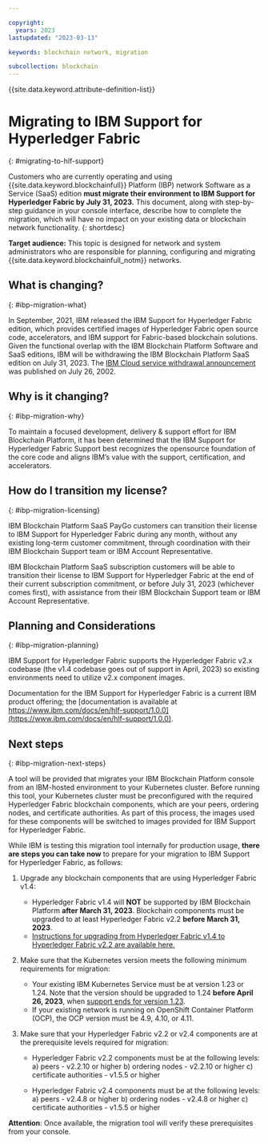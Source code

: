 ```yaml
---

copyright:
  years: 2023
lastupdated: "2023-03-13"

keywords: blockchain network, migration

subcollection: blockchain
---
```



{{site.data.keyword.attribute-definition-list}}


# Migrating to IBM Support for Hyperledger Fabric
{: #migrating-to-hlf-support}

Customers who are currently operating and using {{site.data.keyword.blockchainfull}} Platform (IBP) network Software as a Service (SaaS) edition **must migrate their environment to IBM Support for Hyperledger Fabric by July 31, 2023.** This document, along with step-by-step guidance in your console interface, describe how to complete the migration, which will have no impact on your existing data or blockchain network functionality.
{: shortdesc}

**Target audience:** This topic is designed for network and system administrators who are responsible for planning, configuring and migrating {{site.data.keyword.blockchainfull_notm}} networks.


## What is changing?
{: #ibp-migration-what}

In September, 2021, IBM released the IBM Support for Hyperledger Fabric edition, which provides certified images of Hyperledger Fabric open source code, accelerators, and IBM support for Fabric-based blockchain solutions. Given the functional overlap with the IBM Blockchain Platform Software and SaaS editions, IBM will be withdrawing the IBM Blockchain Platform SaaS edition on July 31, 2023. The [IBM Cloud service withdrawal announcement](https://www.ibm.com/common/ssi/ShowDoc.wss?docURL=/common/ssi/rep_ca/1/897/ENUS922-101/index.html&lang=en&request_locale=en) was published on July 26, 2002.


## Why is it changing?
{: #ibp-migration-why}

To maintain a focused development, delivery & support effort for IBM Blockchain Platform, it has been determined that the IBM Support for Hyperledger Fabric Support  best recognizes the opensource foundation of the core code and aligns IBM’s value with the support, certification, and accelerators.


## How do I transition my license?
{: #ibp-migration-licensing}

IBM Blockchain Platform SaaS PayGo customers can transition their license to IBM Support for Hyperledger Fabric during any month, without any existing long-term customer commitment, through coordination with their IBM Blockchain Support team or IBM Account Representative.

IBM Blockchain Platform SaaS subscription customers will be able to transition their license to IBM Support for Hyperledger Fabric at the end of their current subscription commitment, or before July 31, 2023 (whichever comes first), with assistance from their IBM Blockchain Support team or IBM Account Representative.


## Planning and Considerations
{: #ibp-migration-planning}

IBM Support for Hyperledger Fabric supports the Hyperledger Fabric v2.x codebase (the v1.4 codebase goes out of support in April, 2023) so existing environments need to utilize v2.x component images.

Documentation for the IBM Support for Hyperledger Fabric is a current IBM product offering; the [documentation is available at https://www.ibm.com/docs/en/hlf-support/1.0.0](https://www.ibm.com/docs/en/hlf-support/1.0.0).


## Next steps
{: #ibp-migration-next-steps}

A tool will be provided that migrates your IBM Blockchain Platform console from an IBM-hosted environment to your Kubernetes cluster. Before running this tool, your Kubernetes cluster must be preconfigured with the required Hyperledger Fabric blockchain components, which are your peers, ordering nodes, and certificate authorities. As part of this process, the images used for these components will be switched to images provided for IBM Support for Hyperledger Fabric.

While IBM is testing this migration tool internally for production usage, **there are steps you can take now** to prepare for your migration to IBM Support for Hyperledger Fabric, as follows:

1. Upgrade any blockchain components that are using Hyperledger Fabric v1.4:

    - Hyperledger Fabric v1.4 will **NOT** be supported by IBM Blockchain Platform **after March 31, 2023**. Blockchain components must be upgraded to at least Hyperledger Fabric v2.2 **before March 31, 2023**.
    - [Instructions for upgrading from Hyperledger Fabric v1.4 to Hyperledger Fabric v2.2 are available here.](https://cloud.ibm.com/docs/blockchain?topic=blockchain-ibp-console-govern-components#ibp-console-govern-components-upgrade-v14-v22)

2. Make sure that the Kubernetes version meets the following minimum requirements for migration:

    - Your existing IBM Kubernetes Service must be at version 1.23 or 1.24. Note that the version should be upgraded to 1.24 **before April 26, 2023**, when [support ends for version 1.23](https://cloud.ibm.com/docs/containers?topic=containers-cs_versions).
    - If your existing network is running on OpenShift Container Platform (OCP), the OCP version must be 4.9, 4.10, or 4.11.

3. Make sure that your Hyperledger Fabric v2.2 or v2.4 components are at the prerequisite levels required for migration:

    - Hyperledger Fabric v2.2 components must be at the following levels:
        a) peers - v2.2.10 or higher
        b) ordering nodes - v2.2.10 or higher
        c) certificate authorities - v1.5.5 or higher

     - Hyperledger Fabric v2.4 components must be at the following levels:
        a) peers - v2.4.8 or higher
        b) ordering nodes - v2.4.8 or higher
        c) certificate authorities - v1.5.5 or higher 

**Attention**: Once available, the migration tool will verify these prerequisites from your console.
